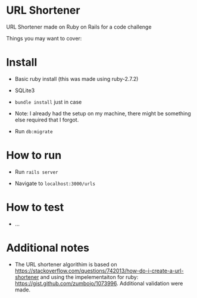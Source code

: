 # URL Shortener 

URL Shortener made on Ruby on Rails for a code challenge

Things you may want to cover:

# Install

* Basic ruby install (this was made using ruby-2.7.2)

* SQLite3

* `bundle install` just in case

* Note: I already had the setup on my machine, there might be something else required that I forgot.

* Run `db:migrate`

# How to run

* Run `rails server`

* Navigate to `localhost:3000/urls`



# How to test

* ...

# Additional notes

* The URL shortener algorithim is based on https://stackoverflow.com/questions/742013/how-do-i-create-a-url-shortener and using the impelementaiton for ruby: https://gist.github.com/zumbojo/1073996. Additional validation were made.